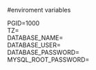 #enviroment variables

PGID=1000
<br>
TZ=
<br>
DATABASE_NAME=
<br>
DATABASE_USER=
<br>
DATABASE_PASSWORD=
<br>
MYSQL_ROOT_PASSWORD=
